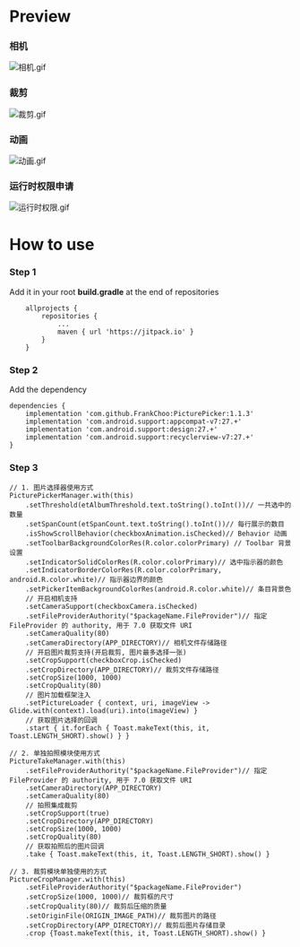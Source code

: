 # Preview
### 相机
![相机.gif](https://upload-images.jianshu.io/upload_images/4147272-ebb8f6e885be0bda.gif?imageMogr2/auto-orient/strip)

### 裁剪
![裁剪.gif](https://upload-images.jianshu.io/upload_images/4147272-1eee096619c36bf3.gif?imageMogr2/auto-orient/strip)

### 动画
![动画.gif](https://upload-images.jianshu.io/upload_images/4147272-26a38495218e541b.gif?imageMogr2/auto-orient/strip)

### 运行时权限申请
![运行时权限.gif](https://upload-images.jianshu.io/upload_images/4147272-ce313ce1bf11ee0a.gif?imageMogr2/auto-orient/strip)

# How to use
### Step 1
Add it in your root **build.gradle** at the end of repositories
```
    allprojects {
		repositories {
			...
			maven { url 'https://jitpack.io' }
		}
	}
```

### Step 2
Add the dependency
```
dependencies {
    implementation 'com.github.FrankChoo:PicturePicker:1.1.3'
    implementation 'com.android.support:appcompat-v7:27.+'
    implementation 'com.android.support:design:27.+'
    implementation 'com.android.support:recyclerview-v7:27.+'
}
```

### Step 3
```
// 1. 图片选择器使用方式
PicturePickerManager.with(this)
    .setThreshold(etAlbumThreshold.text.toString().toInt())// 一共选中的数量
    .setSpanCount(etSpanCount.text.toString().toInt())// 每行展示的数目
    .isShowScrollBehavior(checkboxAnimation.isChecked)// Behavior 动画
    .setToolbarBackgroundColorRes(R.color.colorPrimary) // Toolbar 背景设置
    .setIndicatorSolidColorRes(R.color.colorPrimary)// 选中指示器的颜色
    .setIndicatorBorderColorRes(R.color.colorPrimary, android.R.color.white)// 指示器边界的颜色
    .setPickerItemBackgroundColorRes(android.R.color.white)// 条目背景色
    // 开启相机支持
    .setCameraSupport(checkboxCamera.isChecked)
    .setFileProviderAuthority("$packageName.FileProvider")// 指定 FileProvider 的 authority, 用于 7.0 获取文件 URI
    .setCameraQuality(80)
    .setCameraDirectory(APP_DIRECTORY)// 相机文件存储路径
    // 开启图片裁剪支持(开启裁剪, 图片最多选择一张)
    .setCropSupport(checkboxCrop.isChecked)
    .setCropDirectory(APP_DIRECTORY)// 裁剪文件存储路径
    .setCropSize(1000, 1000)
    .setCropQuality(80)
    // 图片加载框架注入
    .setPictureLoader { context, uri, imageView -> Glide.with(context).load(uri).into(imageView) }
    // 获取图片选择的回调
    .start { it.forEach { Toast.makeText(this, it, Toast.LENGTH_SHORT).show() } }
    
// 2. 单独拍照模块使用方式
PictureTakeManager.with(this)
    .setFileProviderAuthority("$packageName.FileProvider")// 指定 FileProvider 的 authority, 用于 7.0 获取文件 URI
    .setCameraDirectory(APP_DIRECTORY)
    .setCameraQuality(80)
    // 拍照集成裁剪
    .setCropSupport(true)
    .setCropDirectory(APP_DIRECTORY)
    .setCropSize(1000, 1000)
    .setCropQuality(80)
    // 获取拍照后的图片回调
    .take { Toast.makeText(this, it, Toast.LENGTH_SHORT).show() }
    
// 3. 裁剪模块单独使用的方式
PictureCropManager.with(this)
    .setFileProviderAuthority("$packageName.FileProvider")
    .setCropSize(1000, 1000)// 裁剪框的尺寸
    .setCropQuality(80)// 裁剪后压缩的质量
    .setOriginFile(ORIGIN_IMAGE_PATH)// 裁剪图片的路径
    .setCropDirectory(APP_DIRECTORY)// 裁剪后图片存储目录
    .crop {Toast.makeText(this, it, Toast.LENGTH_SHORT).show() }
```
